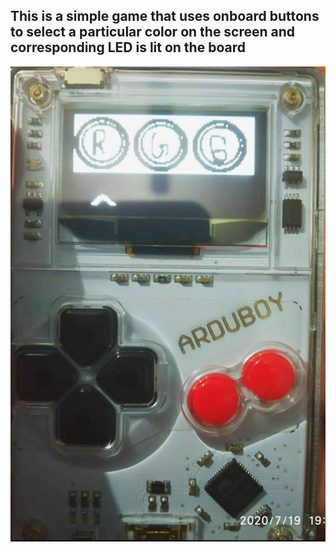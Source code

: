 ## This is a simple game that uses onboard buttons to select a particular color on the screen and corresponding LED is lit on the board


![Game_ON](https://github.com/iotbyanurag/Arduboy_Games/blob/master/RGB_GAME_ON_LEDs/Images/Screenshot.jpg)